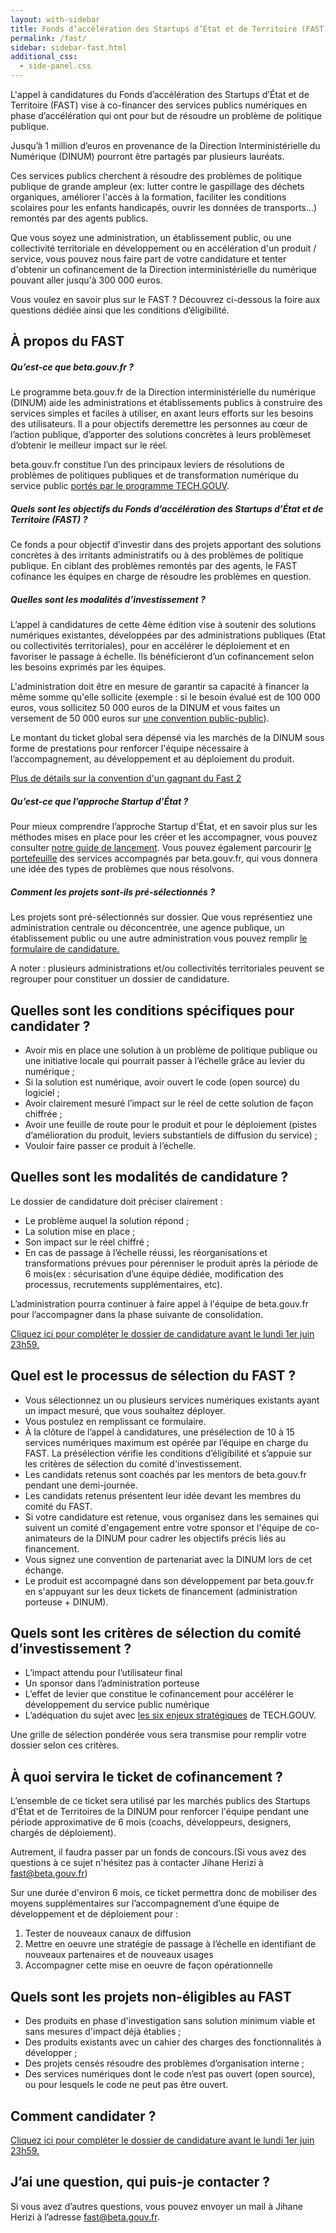 ```yaml
---
layout: with-sidebar
title: Fonds d’accélération des Startups d’État et de Territoire (FAST)
permalink: /fast/
sidebar: sidebar-fast.html
additional_css:
  - side-panel.css
---
```

L'appel à candidatures du Fonds d’accélération des Startups d’État et de Territoire (FAST) vise à co-financer des services publics numériques en phase d’accélération qui ont pour but de résoudre un problème de politique publique.  

Jusqu’à 1 million d’euros en provenance de la Direction Interministérielle du Numérique (DINUM) pourront être partagés par plusieurs lauréats.

Ces services publics cherchent à résoudre des problèmes de politique publique de grande ampleur (ex: lutter contre le gaspillage des déchets organiques, améliorer l'accès à la formation, faciliter les conditions scolaires pour les enfants handicapés, ouvrir les données de transports...) remontés par des agents publics.

Que vous soyez une administration, un établissement public, ou une collectivité territoriale en développement ou en accélération d'un produit / service, vous pouvez nous faire part de votre candidature et tenter d'obtenir un cofinancement de la Direction interministérielle du numérique pouvant aller jusqu'à 300 000 euros.

Vous voulez en savoir plus sur le FAST ? Découvrez ci-dessous la foire aux questions dédiée ainsi que les conditions d’éligibilité.

## À propos du FAST

##### Qu’est-ce que beta.gouv.fr ?

Le programme beta.gouv.fr de la Direction interministérielle du numérique (DINUM) aide les administrations et établissements publics à construire des services simples et faciles à utiliser, en axant leurs efforts sur les besoins des utilisateurs. Il a pour objectifs deremettre les personnes au cœur de l’action publique, d’apporter des solutions concrètes à leurs problèmeset d’obtenir le meilleur impact sur le réel.

beta.gouv.fr constitue l’un des principaux leviers de résolutions de problèmes de politiques publiques et de transformation numérique du service public [portés par le programme TECH.GOUV](https://www.numerique.gouv.fr/actualites/tech-gouv-accelerer-la-transformation-numerique-du-service-public/).

##### Quels sont les objectifs du Fonds d’accélération des Startups d’État et de Territoire (FAST) ?

Ce fonds a pour objectif d’investir dans des projets apportant des solutions concrètes à des irritants administratifs ou à des problèmes de politique publique. En ciblant des problèmes remontés par des agents, le FAST cofinance les équipes en charge de résoudre les problèmes en question.

##### Quelles sont les modalités d’investissement ?

L’appel à candidatures de cette 4ème édition vise à soutenir des solutions numériques existantes, développées par des administrations publiques (Etat ou collectivités territoriales), pour en accélérer le déploiement et en favoriser le passage à échelle. Ils bénéficieront d’un cofinancement selon les besoins exprimés par les équipes.

L'administration doit être en mesure de garantir sa capacité à financer la même somme qu'elle sollicite (exemple : si le besoin évalué est de 100 000 euros, vous sollicitez 50 000 euros de la DINUM et vous faites un versement de 50 000 euros sur [une convention public-public](https://www.data.gouv.fr/en/datasets/conventions-de-partenariat/)).

Le montant du ticket global sera dépensé via les marchés de la DINUM sous forme de prestations pour renforcer l'équipe nécessaire à l’accompagnement, au développement et au déploiement du produit. 

[Plus de détails sur la convention d'un gagnant du Fast 2](https://static.data.gouv.fr/resources/conventions-de-partenariat/20191211-144234/avenant-trackdechets.pdf) 

##### Qu’est-ce que l’approche Startup d’État ?

Pour mieux comprendre l’approche Startup d'État, et en savoir plus sur les méthodes mises en place pour les créer et les accompagner, vous pouvez consulter [notre guide de lancement](https://beta.gouv.fr/content/docs/guide.pdf). Vous pouvez également parcourir [le portefeuille](https://beta.gouv.fr/startups/) des services accompagnés par beta.gouv.fr, qui vous donnera une idée des types de problèmes que nous résolvons.

##### Comment les projets sont-ils pré-sélectionnés ?

Les projets sont pré-sélectionnés sur dossier. Que vous représentiez une administration centrale ou déconcentrée, une agence publique, un établissement public ou une autre administration vous pouvez remplir [le formulaire de candidature.](https://www.demarches-simplifiees.fr/commencer/fast4) 

A noter : plusieurs administrations et/ou collectivités territoriales peuvent se regrouper pour constituer un dossier de candidature.

## Quelles sont les conditions spécifiques pour candidater ?

* Avoir mis en place une solution à un problème de politique publique ou une initiative locale qui pourrait passer à l’échelle grâce au levier du numérique ;
* Si la solution est numérique, avoir ouvert le code (open source) du logiciel ;
* Avoir clairement mesuré l’impact sur le réel de cette solution de façon chiffrée ;
* Avoir une feuille de route pour le produit et pour le déploiement (pistes d’amélioration du produit, leviers substantiels de diffusion du service) ;
* Vouloir faire passer ce produit à l’échelle.


## Quelles sont les modalités de candidature ?

Le dossier de candidature doit préciser clairement :

* Le problème auquel la solution répond ;
* La solution mise en place ;
* Son impact sur le réel chiffré ;
* En cas de passage à l’échelle réussi, les réorganisations et transformations prévues pour pérenniser le produit après la période de 6 mois(ex : sécurisation d’une équipe dédiée, modification des processus, recrutements supplémentaires, etc).

L’administration pourra continuer à faire appel à l'équipe de beta.gouv.fr pour l’accompagner dans la phase suivante de consolidation. 

[Cliquez ici pour compléter le dossier de candidature avant le lundi 1er juin 23h59.](https://www.demarches-simplifiees.fr/commencer/fast4)

## Quel est le processus de sélection du FAST ?

* Vous sélectionnez un ou plusieurs services numériques existants ayant un impact mesuré, que vous souhaitez déployer.
* Vous postulez en remplissant ce formulaire.
* À la clôture de l’appel à candidatures, une présélection de 10 à 15 services numériques maximum est opérée par l’équipe en charge du FAST. La présélection vérifie les conditions d’éligibilité et s’appuie sur les critères de sélection du comité d'investissement.
* Les candidats retenus sont coachés par les mentors de beta.gouv.fr pendant une demi-journée.
* Les candidats retenus présentent leur idée devant les membres du comité du FAST.
* Si votre candidature est retenue, vous organisez dans les semaines qui suivent un comité d'engagement entre votre sponsor et l'équipe de co-animateurs de la DINUM pour cadrer les objectifs précis liés au financement. 
* Vous signez une convention de partenariat avec la DINUM lors de cet échange. 
* Le produit est accompagné dans son développement par beta.gouv.fr en s'appuyant sur les deux tickets de financement (administration porteuse + DINUM).

## Quels sont les critères de sélection du comité d’investissement ?

* L’impact attendu pour l’utilisateur final
* Un sponsor dans l’administration porteuse
* L’effet de levier que constitue le cofinancement pour accélérer le développement du service public numérique
* L’adéquation du sujet avec [les six enjeux stratégiques](https://www.numerique.gouv.fr/actualites/tech-gouv-accelerer-la-transformation-numerique-du-service-public/) de TECH.GOUV.

Une grille de sélection pondérée vous sera transmise pour remplir votre dossier selon ces critères. 

## À quoi servira le ticket de cofinancement ?

L’ensemble de ce ticket sera utilisé par les marchés publics des Startups d'État et de Territoires de la DINUM pour renforcer l'équipe pendant une période approximative de 6 mois (coachs, développeurs, designers, chargés de déploiement). 

Autrement, il faudra passer par un fonds de concours.(Si vous avez des questions à ce sujet n'hésitez pas à contacter Jihane Herizi à fast@beta.gouv.fr)

Sur une durée d'environ 6 mois, ce ticket permettra donc de mobiliser des moyens supplémentaires sur l’accompagnement d’une équipe de développement et de déploiement pour :

1. Tester de nouveaux canaux de diffusion 
2. Mettre en oeuvre une stratégie de passage à l’échelle en identifiant de nouveaux partenaires et de nouveaux usages
3. Accompagner cette mise en oeuvre de façon opérationnelle

## Quels sont les projets non-éligibles au FAST

* Des produits en phase d'investigation sans solution minimum viable et sans mesures d'impact déjà établies ; 
* Des produits existants avec un cahier des charges des fonctionnalités à développer ;
* Des projets censés résoudre des problèmes d’organisation interne ;
* Des services numériques dont le code n’est pas ouvert (open source), ou pour lesquels le code ne peut pas être ouvert.


## Comment candidater ?

[Cliquez ici pour compléter le dossier de candidature avant le lundi 1er juin 23h59.](https://www.demarches-simplifiees.fr/commencer/fast4)

## J’ai une question, qui puis-je contacter ?

Si vous avez d’autres questions, vous pouvez envoyer un mail à Jihane Herizi à l’adresse fast@beta.gouv.fr.
